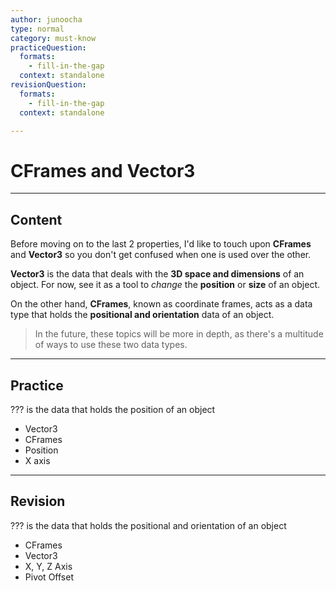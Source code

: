 ```yaml
---
author: junoocha
type: normal
category: must-know
practiceQuestion:
  formats:
    - fill-in-the-gap
  context: standalone
revisionQuestion:
  formats:
    - fill-in-the-gap
  context: standalone

---
```


# CFrames and Vector3
---

## Content
Before moving on to the last 2 properties, I'd like to touch upon **CFrames** and **Vector3** so you don't get confused when one is used over the other. 

**Vector3** is the data that deals with the **3D space and dimensions** of an object. For now, see it as a tool to *change* the **position** or **size** of an object.

On the other hand, **CFrames**, known as coordinate frames, acts as a data type that holds the **positional and orientation** data of an object. 

> In the future, these topics will be more in depth, as there's a multitude of ways to use these two data types.

---

## Practice

??? is the data that holds the position of an object
- Vector3
- CFrames
- Position
- X axis
---

## Revision
??? is the data that holds the positional and orientation of an object
- CFrames
- Vector3
- X, Y, Z Axis
- Pivot Offset